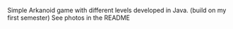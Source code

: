 Simple Arkanoid game with different levels developed in Java. (build on my first semester) See photos in the README
